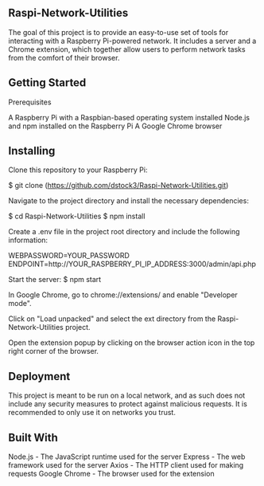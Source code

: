## Raspi-Network-Utilities

The goal of this project is to provide an easy-to-use set of tools for interacting with a Raspberry Pi-powered network. It includes a server and a Chrome extension, which together allow users to perform network tasks from the comfort of their browser.

## Getting Started

Prerequisites

A Raspberry Pi with a Raspbian-based operating system installed
Node.js and npm installed on the Raspberry Pi
A Google Chrome browser

## Installing

Clone this repository to your Raspberry Pi:

$ git clone (https://github.com/dstock3/Raspi-Network-Utilities.git)


Navigate to the project directory and install the necessary dependencies:

$ cd Raspi-Network-Utilities
$ npm install

Create a .env file in the project root directory and include the following information:

WEBPASSWORD=YOUR_PASSWORD
ENDPOINT=http://YOUR_RASPBERRY_PI_IP_ADDRESS:3000/admin/api.php

Start the server:
$ npm start

In Google Chrome, go to chrome://extensions/ and enable "Developer mode".

Click on "Load unpacked" and select the ext directory from the Raspi-Network-Utilities project.

Open the extension popup by clicking on the browser action icon in the top right corner of the browser.

## Deployment

This project is meant to be run on a local network, and as such does not include any security measures to protect against malicious requests. It is recommended to only use it on networks you trust.

## Built With

Node.js - The JavaScript runtime used for the server
Express - The web framework used for the server
Axios - The HTTP client used for making requests
Google Chrome - The browser used for the extension
